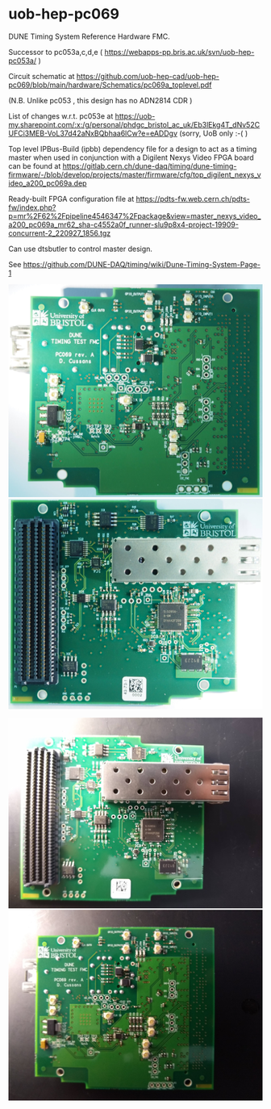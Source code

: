 # uob-hep-pc069
DUNE Timing System Reference Hardware FMC. 

Successor to pc053a,c,d,e ( https://webapps-pp.bris.ac.uk/svn/uob-hep-pc053a/ )

Circuit schematic at https://github.com/uob-hep-cad/uob-hep-pc069/blob/main/hardware/Schematics/pc069a_toplevel.pdf

(N.B. Unlike pc053 , this design has no ADN2814 CDR )

List of changes w.r.t. pc053e at https://uob-my.sharepoint.com/:x:/g/personal/phdgc_bristol_ac_uk/Eb3lEkg4T_dNv52CUFCi3MEB-VoL37d42aNxBQbhaa6lCw?e=eADDgv (sorry, UoB only :-( )

Top level IPBus-Build (ipbb) dependency file for a design to act as a timing master when used in conjunction with a Digilent Nexys Video FPGA board can be found at https://gitlab.cern.ch/dune-daq/timing/dune-timing-firmware/-/blob/develop/projects/master/firmware/cfg/top_digilent_nexys_video_a200_pc069a.dep

Ready-built FPGA configuration file at https://pdts-fw.web.cern.ch/pdts-fw/index.php?p=mr%2F62%2Fpipeline4546347%2Fpackage&view=master_nexys_video_a200_pc069a_mr62_sha-c4552a0f_runner-slu9p8x4-project-19909-concurrent-2_220927_1856.tgz

Can use dtsbutler to control master design. 

See https://github.com/DUNE-DAQ/timing/wiki/Dune-Timing-System-Page-1 

![PC010070(1).JPG](images/PC010070(1).JPG)
![PC010069(1).JPG](images/PC010069(1).JPG)


![IMG_20220824_131106113](images/IMG_20220824_131106113.jpg)
![IMG_20220824_131150038](images/IMG_20220824_131150038.jpg)


